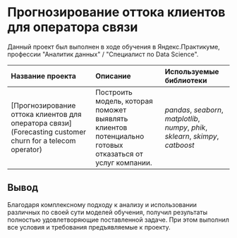 # Прогнозирование оттока клиентов для оператора связи

Данный проект был выполнен в ходе обучения в Яндекс.Практикуме, профессии "Аналитик данных" / "Специалист по Data Science".

| Название проекта | Описание | Используемые библиотеки | 
| :---------------------- | :---------------------- | :---------------------- |
| [Прогнозирование оттока клиентов для оператора связи](Forecasting customer churn for a telecom operator) | Построить модель, которая поможет выявлять клиентов потенциально готовых отказаться от услуг компании. | *pandas*, *seaborn*, *matplotlib*, *numpy*, *phik*, *sklearn*, *skimpy*, *catboost*|

## Вывод

Благодаря комплексному подходу к анализу и использовании различных по своей сути моделей обучения, получил результаты полностью удовлетворяющие поставленной задаче. При этом выполнил все условия и требования предъявляемые к проекту.

